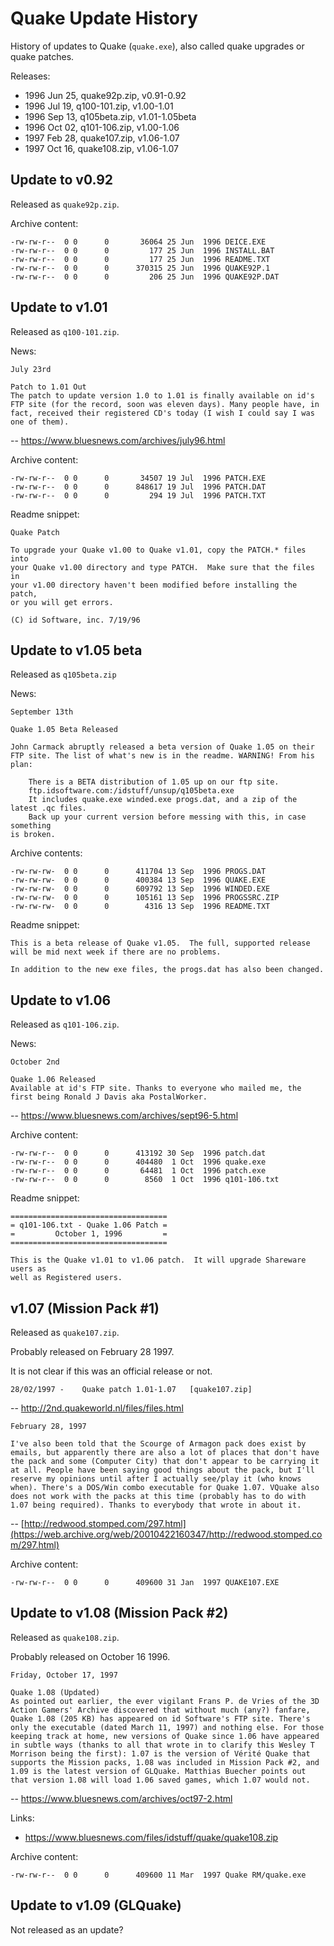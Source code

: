 # Quake Update History

History of updates to Quake (`quake.exe`), also called quake upgrades or quake patches.

Releases:

* 1996 Jun 25, quake92p.zip, v0.91-0.92
* 1996 Jul 19, q100-101.zip, v1.00-1.01
* 1996 Sep 13, q105beta.zip, v1.01-1.05beta
* 1996 Oct 02, q101-106.zip, v1.00-1.06
* 1997 Feb 28, quake107.zip, v1.06-1.07
* 1997 Oct 16, quake108.zip, v1.06-1.07


## Update to v0.92

Released as `quake92p.zip`.


Archive content:

```text
-rw-rw-r--  0 0      0       36064 25 Jun  1996 DEICE.EXE
-rw-rw-r--  0 0      0         177 25 Jun  1996 INSTALL.BAT
-rw-rw-r--  0 0      0         177 25 Jun  1996 README.TXT
-rw-rw-r--  0 0      0      370315 25 Jun  1996 QUAKE92P.1
-rw-rw-r--  0 0      0         206 25 Jun  1996 QUAKE92P.DAT
```

## Update to v1.01

Released as `q100-101.zip`.


News:

```text
July 23rd

Patch to 1.01 Out
The patch to update version 1.0 to 1.01 is finally available on id's FTP site (for the record, soon was eleven days). Many people have, in fact, received their registered CD's today (I wish I could say I was one of them).
```

-- https://www.bluesnews.com/archives/july96.html


Archive content:

```text
-rw-rw-r--  0 0      0       34507 19 Jul  1996 PATCH.EXE
-rw-rw-r--  0 0      0      848617 19 Jul  1996 PATCH.DAT
-rw-rw-r--  0 0      0         294 19 Jul  1996 PATCH.TXT
```

Readme snippet:

```text
Quake Patch

To upgrade your Quake v1.00 to Quake v1.01, copy the PATCH.* files into
your Quake v1.00 directory and type PATCH.  Make sure that the files in
your v1.00 directory haven't been modified before installing the patch,
or you will get errors.

(C) id Software, inc. 7/19/96
```


## Update to v1.05 beta

Released as `q105beta.zip`

News:

```text
September 13th

Quake 1.05 Beta Released

John Carmack abruptly released a beta version of Quake 1.05 on their FTP site. The list of what's new is in the readme. WARNING! From his plan:

	There is a BETA distribution of 1.05 up on our ftp site.
	ftp.idsoftware.com:/idstuff/unsup/q105beta.exe
	It includes quake.exe winded.exe progs.dat, and a zip of the latest .qc files.
	Back up your current version before messing with this, in case something
is broken.
```

Archive contents:

```text
-rw-rw-rw-  0 0      0      411704 13 Sep  1996 PROGS.DAT
-rw-rw-rw-  0 0      0      400384 13 Sep  1996 QUAKE.EXE
-rw-rw-rw-  0 0      0      609792 13 Sep  1996 WINDED.EXE
-rw-rw-rw-  0 0      0      105161 13 Sep  1996 PROGSSRC.ZIP
-rw-rw-rw-  0 0      0        4316 13 Sep  1996 README.TXT
```

Readme snippet:

```text
This is a beta release of Quake v1.05.  The full, supported release will be mid next week if there are no problems.

In addition to the new exe files, the progs.dat has also been changed.
```


## Update to v1.06

Released as `q101-106.zip`.

News:

```text
October 2nd

Quake 1.06 Released
Available at id's FTP site. Thanks to everyone who mailed me, the first being Ronald J Davis aka PostalWorker.
```

-- https://www.bluesnews.com/archives/sept96-5.html



Archive content:

```text
-rw-rw-r--  0 0      0      413192 30 Sep  1996 patch.dat
-rw-rw-r--  0 0      0      404480  1 Oct  1996 quake.exe
-rw-rw-r--  0 0      0       64481  1 Oct  1996 patch.exe
-rw-rw-r--  0 0      0        8560  1 Oct  1996 q101-106.txt
```

Readme snippet:

```text
===================================
= q101-106.txt - Quake 1.06 Patch =
=         October 1, 1996         =
===================================

This is the Quake v1.01 to v1.06 patch.  It will upgrade Shareware users as
well as Registered users.
```



## v1.07 (Mission Pack #1)

Released as `quake107.zip`.

Probably released on February 28 1997.

It is not clear if this was an official release or not.

```text
28/02/1997 - 	Quake patch 1.01-1.07 	[quake107.zip]
```

-- http://2nd.quakeworld.nl/files/files.html

```text
February 28, 1997

I've also been told that the Scourge of Armagon pack does exist by emails, but apparently there are also a lot of places that don't have the pack and some (Computer City) that don't appear to be carrying it at all. People have been saying good things about the pack, but I'll reserve my opinions until after I actually see/play it (who knows when). There's a DOS/Win combo executable for Quake 1.07. VQuake also does not work with the packs at this time (probably has to do with 1.07 being required). Thanks to everybody that wrote in about it.
```

-- [http://redwood.stomped.com/297.html](https://web.archive.org/web/20010422160347/http://redwood.stomped.com/297.html)


Archive content:

```text
-rw-rw-r--  0 0      0      409600 31 Jan  1997 QUAKE107.EXE
```




## Update to v1.08 (Mission Pack #2)

Released as `quake108.zip`.

Probably released on October 16 1996.

```text
Friday, October 17, 1997

Quake 1.08 (Updated)
As pointed out earlier, the ever vigilant Frans P. de Vries of the 3D Action Gamers' Archive discovered that without much (any?) fanfare, Quake 1.08 (205 KB) has appeared on id Software's FTP site. There's only the executable (dated March 11, 1997) and nothing else. For those keeping track at home, new versions of Quake since 1.06 have appeared in subtle ways (thanks to all that wrote in to clarify this Wesley T Morrison being the first): 1.07 is the version of Vérité Quake that supports the Mission packs, 1.08 was included in Mission Pack #2, and 1.09 is the latest version of GLQuake. Matthias Buecher points out that version 1.08 will load 1.06 saved games, which 1.07 would not.
```

-- https://www.bluesnews.com/archives/oct97-2.html

Links:

* https://www.bluesnews.com/files/idstuff/quake/quake108.zip

Archive content:

```text
-rw-rw-r--  0 0      0      409600 11 Mar  1997 Quake RM/quake.exe
```


## Update to v1.09 (GLQuake)

Not released as an update?